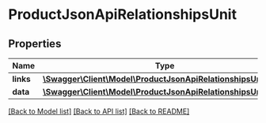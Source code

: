 # ProductJsonApiRelationshipsUnit

## Properties
Name | Type | Description | Notes
------------ | ------------- | ------------- | -------------
**links** | [**\Swagger\Client\Model\ProductJsonApiRelationshipsUnitLinks**](ProductJsonApiRelationshipsUnitLinks.md) |  | [optional] 
**data** | [**\Swagger\Client\Model\ProductJsonApiRelationshipsUnitData**](ProductJsonApiRelationshipsUnitData.md) |  | [optional] 

[[Back to Model list]](../../README.md#documentation-for-models) [[Back to API list]](../../README.md#documentation-for-api-endpoints) [[Back to README]](../../README.md)

